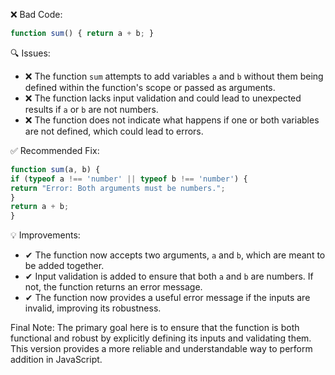 ❌ Bad Code:
```javascript
function sum() { return a + b; }
```

🔍 Issues:
* ❌ The function `sum` attempts to add variables `a` and `b` without them being defined within the function's scope or
passed as arguments.
* ❌ The function lacks input validation and could lead to unexpected results if `a` or `b` are not numbers.
* ❌ The function does not indicate what happens if one or both variables are not defined, which could lead to errors.

✅ Recommended Fix:

```javascript
function sum(a, b) {
if (typeof a !== 'number' || typeof b !== 'number') {
return "Error: Both arguments must be numbers.";
}
return a + b;
}
```

💡 Improvements:

* ✔ The function now accepts two arguments, `a` and `b`, which are meant to be added together.
* ✔ Input validation is added to ensure that both `a` and `b` are numbers. If not, the function returns an error
message.
* ✔ The function now provides a useful error message if the inputs are invalid, improving its robustness.

Final Note:
The primary goal here is to ensure that the function is both functional and robust by explicitly defining its inputs and
validating them. This version provides a more reliable and understandable way to perform addition in JavaScript.